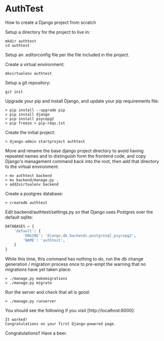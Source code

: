 # AuthTest

How to create a Django project from scratch

Setup a directory for the project to live in:

    mkdir authtest
    cd authtest

Setup an .editorconfig file per the file included in the project.

Create a virtual environment:

    mkvirtualenv authtest

Setup a git repository:

    git init

Upgrade your pip and install Django, and update your pip requirements file:

    > pip install --upgrade pip
    > pip install django
    > pip install psycopg2
    > pip freeze > pip-reqs.txt

Create the initial project:

    > django-admin startproject authtest

Move and rename the base django project directory to avoid having repeated names and to distinguish form the frontend code, and copy Django's management command back into the root, then add that directory to the virtual environment:

    > mv authtest backend
    > mv backend/manage.py .
    > add2virtualenv backend

Create a postgres database:

    > createdb authtest

Edit backend/authtest/settings.py so that Django uses Postgres over the default sqlite:

``` python
DATABASES = {
    'default': {
        'ENGINE': 'django.db.backends.postgresql_psycopg2',
        'NAME': 'authtest',
    }
}
```

While this time, this command has nothing to do, run the db change generation / migration process once to pre-empt the warning that no migrations have yet taken place:

    > ./manage.py makemigrations
    > ./manage.py migrate

Run the server and check that all is good:

    > ./manage.py runserver
 
You should see the following if you visit [http://localhost:8000]:

    It worked!
    Congratulations on your first Django-powered page.

Congratulations!!  Have a beer.
